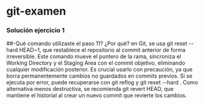 # git-examen

### Solución ejercicio 1 

##-Qué comando utilizaste el paso 11? ¿Por qué?
en Git, se usa git reset --hard HEAD~1, que restablece el repositorio al commit anterior de forma irreversible. Este comando mueve el puntero de la rama,
sincroniza el Working Directory y el Staging Area con el commit objetivo, eliminando cualquier modificación posterior. 
Es crucial usarlo con precaución, ya que borra permanentemente cambios no guardados en commits previos. 
Si se ejecuta por error, puede recuperarse con git reflog y git reset --hard <hash>. 
Como alternativa menos destructiva, se recomienda git revert HEAD, que mantiene el historial al crear un nuevo commit que revierte los cambios.
